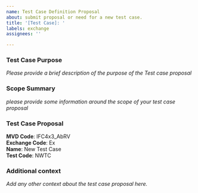 ```yaml
---
name: Test Case Definition Proposal
about: submit proposal or need for a new test case.
title: '[Test Case]: '
labels: exchange
assignees: ''

---
```

### **Test Case Purpose**
*Please provide a brief description of the purpose of the Test case proposal*


### **Scope Summary**
*please provide some information around the scope of your test case proposal*


### **Test Case Proposal**

**MVD Code**: IFC4x3_AbRV  
**Exchange Code**: Ex     
**Name**: New Test Case       
**Test Code**: NWTC       


### **Additional context**
*Add any other context about the test case proposal here.*
